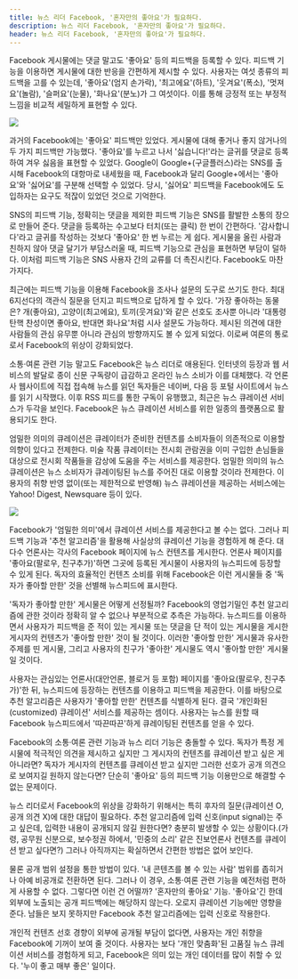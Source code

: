 ```yaml
---
title: 뉴스 리더 Facebook, '혼자만의 좋아요'가 필요하다.
description: 뉴스 리더 Facebook, '혼자만의 좋아요'가 필요하다.
header: 뉴스 리더 Facebook, '혼자만의 좋아요'가 필요하다.
---
```

Facebook 게시물에는 댓글 말고도 '좋아요' 등의 피드백을 등록할 수 있다. 피드백 기능을 이용하면 게시물에 대한 반응을 간편하게 제시할 수 있다. 사용자는 여섯 종류의 피드백을 고를 수 있는데, '좋아요'(엄지 손가락), '최고에요'(하트), '웃겨요'(폭소), '멋져요'(놀람), '슬퍼요'(눈물), '화나요'(분노)가 그 여섯이다. 이를 통해 긍정적 또는 부정적 느낌을 비교적 세밀하게 표현할 수 있다.

![](https://assets.wired.com/photos/w_860/wp-content/uploads/2016/02/Reactions-Black.jpg)

과거의 Facebook에는 '좋아요' 피드백만 있었다. 게시물에 대해 좋거나 좋지 않거나의 두 가지 피드백만 가능했다. '좋아요'를 누르고 나서 '싫습니다!'라는 글귀를 댓글로 등록하여 겨우 싫음을 표현할 수 있었다. Google이 Google+(구글플러스)라는 SNS를 출시해 Facebook의 대항마로 내세웠을 때, Facebook과 달리 Google+에서는 '좋아요'와 '싫어요'를 구분해 선택할 수 있었다. 당시, '싫어요' 피드백을 Facebook에도 도입하자는 요구도 적잖이 있었던 것으로 기억한다.

SNS의 피드백 기능, 정확히는 댓글을 제외한 피드백 기능은 SNS를 활발한 소통의 장으로 만들어 준다. 댓글을 등록하는 수고보다 터치(또는 클릭) 한 번이 간편하다. '감사합니다'라고 글귀를 작성하는 것보다 '좋아요' 한 번 누르는 게 쉽다. 게시물을 올린 사람과 친하지 않아 댓글 달기가 부담스러울 때, 피드백 기능으로 관심을 표현하면 부담이 덜하다. 이처럼 피드백 기능은 SNS 사용자 간의 교류를 더 촉진시킨다. Facebook도 마찬가지다.

최근에는 피드백 기능을 이용해 Facebook을 조사나 설문의 도구로 쓰기도 한다. 최대 6지선다의 객관식 질문을 던지고 피드백으로 답하게 할 수 있다. '가장 좋아하는 동물은? 개(좋아요), 고양이(최고에요), 토끼(웃겨요)'와 같은 선호도 조사뿐 아니라 '대통령 탄핵 찬성이면 좋아요, 반대면 화나요'처럼 시사 설문도 가능하다. 제시된 의견에 대한 사람들의 관심 유무뿐 아니라 관심의 방향까지도 볼 수 있게 되었다. 이로써 여론의 통로로서 Facebook의 위상이 강화되었다.

소통·여론 관련 기능 말고도 Facebook은 뉴스 리더로 애용된다. 인터넷의 등장과 웹 서비스의 발달로 종이 신문 구독량이 급감하고 온라인 뉴스 소비가 이를 대체했다. 각 언론사 웹사이트에 직접 접속해 뉴스를 읽던 독자들은 네이버, 다음 등 포털 사이트에서 뉴스를 읽기 시작했다. 이후 RSS 피드를 통한 구독이 유행했고, 최근은 뉴스 큐레이션 서비스가 두각을 보인다. Facebook은 뉴스 큐레이션 서비스를 위한 일종의 플랫폼으로 활용되기도 한다.

엄밀한 의미의 큐레이션은 큐레이터가 준비한 컨텐츠를 소비자들이 의존적으로 이용할 의향이 있다고 전제한다. 미술 작품 큐레이터는 전시회 관람권을 이미 구입한 손님들을 대상으로 전시회 작품들을 감상에 도움을 주는 서비스를 제공한다. 엄밀한 의미의 뉴스 큐레이션은 뉴스 소비자가 큐레이팅된 뉴스를 주어진 대로 이용할 것이라 전제한다. 이용자의 취향 반영 없이(또는 제한적으로 반영해) 뉴스 큐레이션을 제공하는 서비스에는 Yahoo! Digest, Newsquare 등이 있다.

![](https://userscontent2.emaze.com/images/a6f3c5e2-33c7-45fd-b900-7a579073656d/b70e008306ff548f44d42ca804ef0bd1.jpg)

Facebook가 '엄밀한 의미'에서 큐레이션 서비스를 제공한다고 볼 수는 없다. 그러나 피드백 기능과 '추천 알고리즘'을 활용해 사실상의 큐레이션 기능을 경험하게 해 준다. 대다수 언론사는 각사의 Facebook 페이지에 뉴스 컨텐츠를 게시한다. 언론사 페이지를 '좋아요(팔로우, 친구추가)'하면 그곳에 등록된 게시물이 사용자의 뉴스피드에 등장할 수 있게 된다. 독자의 효율적인 컨텐츠 소비를 위해 Facebook은 이런 게시물들 중 '독자가 좋아할 만한' 것을 선별해 뉴스피드에 표시한다.

'독자가 좋아할 만한' 게시물은 어떻게 선정될까? Facebook의 영업기밀인 추천 알고리즘에 관한 것이라 정확히 알 수 없으나 부분적으로 추측은 가능하다. 뉴스피드를 이용하면서 사용자가 피드백을 준 적이 있는 게시물 또는  댓글을 단 적이 있는 게시물을 게시한 게시자의 컨텐츠가 '좋아할 만한' 것이 될 것이다. 이러한 '좋아할 만한' 게시물과 유사한 주제를 띤 게시물, 그리고 사용자의 친구가 '좋아한' 게시물도 역시 '좋아할 만한' 게시물일 것이다.

사용자는 관심있는 언론사(대안언론, 블로거 등 포함) 페이지를 '좋아요(팔로우, 친구추가)'한 뒤, 뉴스피드에 등장하는 컨텐츠를 이용하고 피드백을 제공한다. 이를 바탕으로 추천 알고리즘은 사용자가 '좋아할 만한' 컨텐츠를 식별하게 된다. 결국 '개인화된(customized) 큐레이션' 서비스를 제공하는 셈이다. 사용자는 뉴스를 원할 때 Facebook 뉴스피드에서 '따끈따끈'하게 큐레이팅된 컨텐츠를 얻을 수 있다.

Facebook의 소통·여론 관련 기능과 뉴스 리더 기능은 충돌할 수 있다. 독자가 특정 게시물에 적극적인 의견을 제시하고 싶지만 그 게시자의 컨텐츠를 큐레이션 받고 싶은 게 아니라면? 독자가 게시자의 컨텐츠를 큐레이션 받고 싶지만 그러한 선호가 공개 의견으로 보여지길 원하지 않는다면? 단순히 '좋아요' 등의 피드백 기능 이용만으로 해결할 수 없는 문제이다.

뉴스 리더로서 Facebook의 위상을 강화하기 위해서는 특히 후자의 질문(큐레이션 O, 공개 의견 X)에 대한 대답이 필요하다. 추천 알고리즘에 입력 신호(input signal)는 주고 싶은데, 입력한 내용이 공개되지 않길 원한다면? 충분히 발생할 수 있는 상황이다.(가령, 공무원 신분으로, 보수정권 하에서, '민중의 소리' 같은 진보언론사 컨텐츠를 큐레이션 받고 싶다면?) 그러나 아직까지는 확실하면서 간편한 방법은 없어 보인다.

물론 공개 범위 설정을 통한 방법이 있다. '내 콘텐츠를 볼 수 있는 사람' 범위를 좁히거나 아예 비공개로 전환하면 된다. 그러나 이 경우, 소통·여론 관련 기능을 예전처럼 편하게 사용할 수 없다. 그렇다면 이런 건 어떨까? '혼자만의 좋아요' 기능. '좋아요'긴 한데 외부에 노출되는 공개 피드백에는 해당하지 않는다. 오로지 큐레이션 기능에만 영향을 준다. 남들은 보지 못하지만 Facebook 추천 알고리즘에는 입력 신호로 작용한다.

개인적 컨텐츠 선호 경향이 외부에 공개될 부담이 없다면, 사용자는 개인 취향을 Facebook에 기꺼이 보여 줄 것이다. 사용자는 보다 '개인 맞춤화'된 고품질 뉴스 큐레이션 서비스를 경험하게 되고, Facebook은 의미 있는 개인 데이터를 많이 취할 수 있다. '누이 좋고 매부 좋은' 일이다.